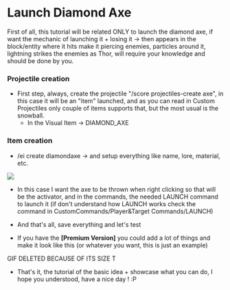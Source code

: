 # Launch Diamond Axe

First of all, this tutorial will be related ONLY to launch the diamond axe, if want the mechanic of launching it + losing it -> then appears in the block/entity where it hits make it piercing enemies, particles around it, lightning strikes the enemies as Thor, will require your knowledge and should be done by you.

### Projectile creation

* First step, always, create the projectile "/score projectiles-create axe", in this case it will be an "item" launched, and as you can read in Custom Projectiles only couple of items supports that, but the most usual is the snowball.
  * In the Visual Item -> DIAMOND\_AXE

### Item creation

* /ei create diamondaxe -> and setup everything like name, lore, material, etc.

![](<../../../.gitbook/assets/image (100).png>)

* In this case I want the axe to be thrown when right clicking so that will be the activator, and in the commands, the needed LAUNCH command to launch it (if don't understand how LAUNCH works check the command in CustomCommands/Player\&Target Commands/LAUNCH)
* And that's all, save everything and let's test

* If you have the ****\[Premium Version]**** you could add a lot of things and make it look like this (or whatever you want, this is just an example)

GIF DELETED BECAUSE OF ITS SIZE T

* That's it, the tutorial of the basic idea + showcase what you can do, I hope you understood, have a nice day ! :P
